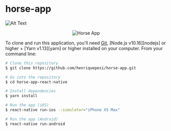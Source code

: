 # horse-app
![Alt Text](https://media.giphy.com/media/WqXL0Trdkaxw73x9nL/giphy.gif)

<p align="center">
  <img alt="Horse App" src="https://media.giphy.com/media/WqXL0Trdkaxw73x9nL/giphy.gif">
</p>

To clone and run this application, you'll need [Git](https://git-scm.com), [Node.js v10.16][nodejs] or higher + [Yarn v1.13][yarn] or higher installed on your computer. From your command line:

```bash
# Clone this repository
$ git clone https://github.com/henriquepesi/horse-app.git

# Go into the repository
$ cd horse-app-react-native

# Install dependencies
$ yarn install

# Run the app (iOS)
$ react-native run-ios --simulator="iPhone XS Max"

# Run the app (Android)
$ react-native run-android
```
